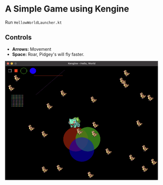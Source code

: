# A Simple Game using Kengine

Run `HellowWorldLauncher.kt`

## Controls

- **Arrows:** Movement
- **Space:** Roar, Pidgey's will fly faster.

<img src="https://raw.githubusercontent.com/kennycason/kengine/refs/heads/main/helloworld/helloworld.png" />
